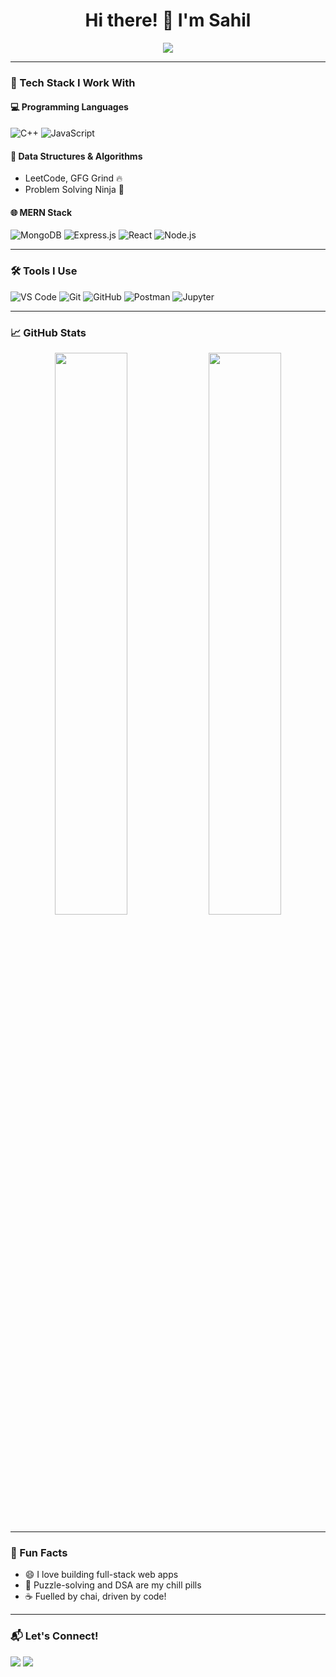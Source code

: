 <h1 align="center">Hi there! 👋 I'm Sahil</h1>
<p align="center">
  <img src="https://readme-typing-svg.herokuapp.com?font=Fira+Code&duration=2000&pause=1000&color=58A6FF&center=true&vCenter=true&width=500&lines=Full+Stack+Web+Developer;C%2B%2B+%7C+DSA+Enthusiast;MERN+Stack+Lover+%F0%9F%92%8E;" />
</p>

---

### 🚀 Tech Stack I Work With

#### 💻 Programming Languages
![C++](https://img.shields.io/badge/C%2B%2B-00599C?style=flat&logo=c%2B%2B&logoColor=white)
![JavaScript](https://img.shields.io/badge/JavaScript-F7DF1E?style=flat&logo=javascript&logoColor=black)

#### 🧠 Data Structures & Algorithms
- LeetCode, GFG Grind 🔥
- Problem Solving Ninja 🥷

#### 🌐 MERN Stack
![MongoDB](https://img.shields.io/badge/MongoDB-47A248?style=flat&logo=mongodb&logoColor=white)
![Express.js](https://img.shields.io/badge/Express.js-000000?style=flat&logo=express&logoColor=white)
![React](https://img.shields.io/badge/React-61DAFB?style=flat&logo=react&logoColor=black)
![Node.js](https://img.shields.io/badge/Node.js-339933?style=flat&logo=node.js&logoColor=white)

---

### 🛠️ Tools I Use
![VS Code](https://img.shields.io/badge/VS%20Code-007ACC?style=flat&logo=visual-studio-code&logoColor=white)
![Git](https://img.shields.io/badge/Git-F05032?style=flat&logo=git&logoColor=white)
![GitHub](https://img.shields.io/badge/GitHub-181717?style=flat&logo=github&logoColor=white)
![Postman](https://img.shields.io/badge/Postman-FF6C37?style=flat&logo=postman&logoColor=white)
![Jupyter](https://img.shields.io/badge/Jupyter-F37626?style=flat&logo=jupyter&logoColor=white)

---

### 📈 GitHub Stats
<p align="center">
  <img src="https://github-readme-stats.vercel.app/api?username=Sahil9309&show_icons=true&theme=tokyonight" width="48%" />
  <img src="https://github-readme-streak-stats.herokuapp.com?user=Sahil9309&theme=tokyonight&hide_border=false" width="48%" />
</p>

---

### 🎯 Fun Facts
- 😄 I love building full-stack web apps
- 🧩 Puzzle-solving and DSA are my chill pills
- ☕ Fuelled by chai, driven by code!

---

### 📬 Let's Connect!
<p>
  <a href="https://www.linkedin.com/in/sahil-talwekar-650147294/"><img src="https://img.shields.io/badge/LinkedIn-blue?style=flat&logo=linkedin&logoColor=white" /></a>
  <a href="mailto:sahiltalwekar123@gmail.com"><img src="https://img.shields.io/badge/Gmail-red?style=flat&logo=gmail&logoColor=white" /></a>
</p>
